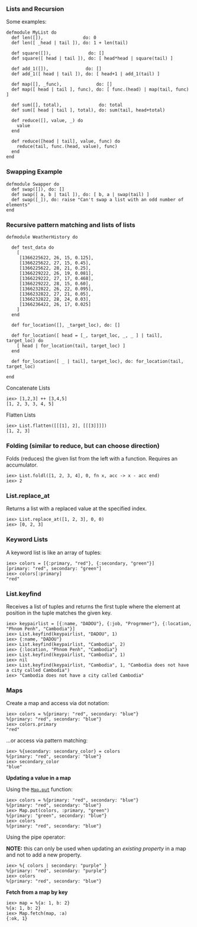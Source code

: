 ### Lists and Recursion

Some examples:

```
defmodule MyList do
  def len([]),               do: 0
  def len([ _head | tail ]), do: 1 + len(tail)

  def square([]),              do: []
  def square([ head | tail ]), do: [ head*head | square(tail) ]

  def add_1([]),              do: []
  def add_1([ head | tail ]), do: [ head+1 | add_1(tail) ]

  def map([], _func),             do: []
  def map([ head | tail ], func), do: [ func.(head) | map(tail, func) ]

  def sum([], total),              do: total
  def sum([ head | tail ], total), do: sum(tail, head+total)

  def reduce([], value, _) do
    value
  end

  def reduce([head | tail], value, func) do
    reduce(tail, func.(head, value), func)
  end
end
```

### Swapping Example

```
defmodule Swapper do
  def swap([]), do: []
  def swap([ a, b | tail ]), do: [ b, a | swap(tail) ]
  def swap([_]), do: raise "Can't swap a list with an odd number of elements"
end
```

### Recursive pattern matching and lists of lists

```
defmodule WeatherHistory do

  def test_data do
    [
     [1366225622, 26, 15, 0.125],
     [1366225622, 27, 15, 0.45],
     [1366225622, 28, 21, 0.25],
     [1366229222, 26, 19, 0.081],
     [1366229222, 27, 17, 0.468],
     [1366229222, 28, 15, 0.60],
     [1366232822, 26, 22, 0.095],
     [1366232822, 27, 21, 0.05],
     [1366232822, 28, 24, 0.03],
     [1366236422, 26, 17, 0.025]
    ]
  end

  def for_location([], _target_loc), do: []

  def for_location([ head = [_, target_loc, _, _ ] | tail], target_loc) do
    [ head | for_location(tail, target_loc) ]
  end

  def for_location([ _ | tail], target_loc), do: for_location(tail, target_loc)

end
```

Concatenate Lists

```
iex> [1,2,3] ++ [3,4,5]
[1, 2, 3, 3, 4, 5]
```

Flatten Lists

```
iex> List.flatten([[[1], 2], [[[3]]]])
[1, 2, 3]
```

### Folding (similar to reduce, but can choose direction)

Folds (reduces) the given list from the left with a function. Requires an
accumulator.

```
iex> List.foldl([1, 2, 3, 4], 0, fn x, acc -> x - acc end)
iex> 2
```

### List.replace_at

Returns a list with a replaced value at the specified index.

```
iex> List.replace_at([1, 2, 3], 0, 0)
iex> [0, 2, 3]
```

### Keyword Lists

A keyword list is like an array of tuples:

```
iex> colors = [{:primary, "red"}, {:secondary, "green"}]
[primary: "red", secondary: "green"]
iex> colors[:primary]
"red"
```

### List.keyfind

Receives a list of tuples and returns the first tuple where the element at
position in the tuple matches the given key.

```
iex> keypairlist = [{:name, "DADOU"}, {:job, "Progrmmer"}, {:location, "Phnom Penh", "Cambodia"}]
iex> List.keyfind(keypairlist, "DADOU", 1)
iex> {:name, "DADOU"}
iex> List.keyfind(keypairlist, "Cambodia", 2)
iex> {:location, "Phnom Penh", "Cambodia"}
iex> List.keyfind(keypairlist, "Cambodia", 1)
iex> nil
iex> List.keyfind(keypairlist, "Cambodia", 1, "Cambodia does not have a city called Cambodia")
iex> "Cambodia does not have a city called Cambodia"
```

### Maps

Create a map and access via dot notation:

```
iex> colors = %{primary: "red", secondary: "blue"}
%{primary: "red", secondary: "blue"}
iex> colors.primary
"red"
```

...or access via pattern matching:

```
iex> %{secondary: secondary_color} = colors
%{primary: "red", secondary: "blue"}
iex> secondary_color
"blue"
```

**Updating a value in a map**

Using the [`Map.put`](https://hexdocs.pm/elixir/Map.html#put/3) function:

```
iex> colors = %{primary: "red", secondary: "blue"}
%{primary: "red", secondary: "blue"}
iex> Map.put(colors, :primary, "green")
%{primary: "green", secondary: "blue"}
iex> colors
%{primary: "red", secondary: "blue"}
```

Using the pipe operator:

**NOTE:** this can only be used when updating an *existing property* in a map and not to add a new property.

```
iex> %{ colors | secondary: "purple" }
%{primary: "red", secondary: "purple"}
iex> colors
%{primary: "red", secondary: "blue"}
```

**Fetch from a map by key**

```
iex> map = %{a: 1, b: 2}
%{a: 1, b: 2}
iex> Map.fetch(map, :a)
{:ok, 1}
```